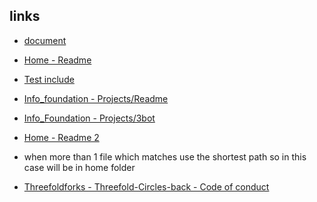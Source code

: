

## links

- [document](https://github.com/threefoldfoundation/info_tokens/blob/master/docs/what_are_tfts.md)
- [Home - Readme](threefoldtech:home(master):readme.md)
- [Test include](threefoldtech:jumpscaleX_threebot(development):test_include.md)
- [Info_foundation - Projects/Readme](threefoldfoundation:info_foundation:projects/readme.md)
- [Info_Foundation - Projects/3bot](github.com:threefoldfoundation:info_foundation:projects/3bot)
- [Home - Readme 2](github.com:threefoldfoundation:home:readme.md)


- when more than 1 file which matches use the shortest path so in this case will be in home folder
- [Threefoldforks - Threefold-Circles-back - Code of conduct](gitlab.com:threefoldforks:Threefold-Circles-back:CODE_OF_CONDUCT.md)

